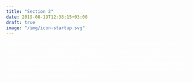 ```yaml
---
title: "Section 2"
date: 2019-08-19T12:38:15+03:00
draft: true
image: "/img/icon-startup.svg"
---
```

<span style="color:white;">
Blandit libero volutpat sed cras ornare arcu dui. Nascetur ridiculus mus mauris vitae ultricies leo. Natoque penatibus et magnis dis parturient montes nascetur ridiculus mus. At ultrices mi tempus imperdiet nulla. Purus in massa tempor nec feugiat nisl pretium fusce id. Massa id neque aliquam vestibulum morbi. Hac habitasse platea dictumst vestibulum rhoncus. Id diam vel quam elementum pulvinar. 
</span>